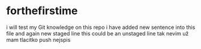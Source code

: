 # forthefirstime
i will test my Git knowledge on this repo
i have added new sentence into this file
and again new staged line
this could be an unstaged line
tak nevim
už mam tlacitko push nejspis